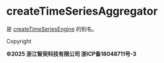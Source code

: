 # createTimeSeriesAggregator

是 [createTimeSeriesEngine](createTimeSeriesEngine.html) 的别名。

Copyright

**©2025 浙江智臾科技有限公司 浙ICP备18048711号-3**
